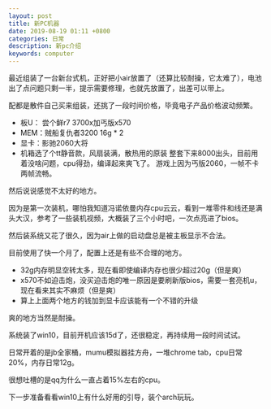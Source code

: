 ```yaml
---
layout: post
title: 新PC机器
date: 2019-08-19 01:11 +0800
categories: 日常
description: 新pc介绍
keywords: computer
---
```

最近组装了一台新台式机，正好把小air放置了（还算比较耐操，它太难了），电池出了点问题只剩一半，提示需要修理，也就先放置了，出差可以带上。

配都是散件自己买来组装，还挑了一段时间价格，毕竟电子产品价格波动频繁。

- 板U： 尝个鲜r7 3700x加丐版x570 
- MEM：贼船复仇者3200 16g * 2 
- 显卡：影驰2060大将 
- 机箱选了个tt静音款，风扇装满，散热用的原装
整套下来8000出头，目前用着没啥问题，cpu得劲，编译起来爽飞了。
游戏上因为丐版2060，一帧不卡两帧流畅。

然后说说感觉不太好的地方。

因为是第一次装机，哪怕我知道冯诺依曼内存cpu云云，看到一堆零件和线还是满头大汉，参考了一些装机视频，大概装了三个小时吧，一次点亮进了bios。

然后装系统又花了很久，因为air上做的启动盘总是被主板显示不合法。

目前使用了快一个月了，配置上还是有些不合理的地方。

- 32g内存明显空转太多，现在看即使编译内存也很少超过20g（但是爽）
- x570不如迫击炮，没买迫击炮的唯一原因是要刷新版bios，需要一套亮机u，现在看来其实不麻烦（但是爽）
- 算上上面两个地方的钱加到显卡应该能有一个不错的升级

爽的地方当然是耐操。

系统装了win10，目前开机应该15d了，还很稳定，再持续用一段时间试试。

日常开着的是jb全家桶，mumu模拟器挂方舟，一堆chrome tab，cpu日常20%，内存日常12g。

很想吐槽的是qq为什么一直占着15%左右的cpu。

下一步准备看看win10上有什么好用的引导，装个arch玩玩。